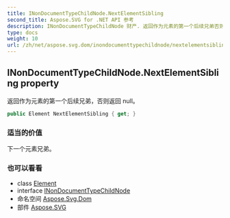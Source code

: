 ```yaml
---
title: INonDocumentTypeChildNode.NextElementSibling
second_title: Aspose.SVG for .NET API 参考
description: INonDocumentTypeChildNode 财产. 返回作为元素的第一个后续兄弟否则返回 null
type: docs
weight: 10
url: /zh/net/aspose.svg.dom/inondocumenttypechildnode/nextelementsibling/
---
```

## INonDocumentTypeChildNode.NextElementSibling property

返回作为元素的第一个后续兄弟，否则返回 null。

```csharp
public Element NextElementSibling { get; }
```

### 适当的价值

下一个元素兄弟。

### 也可以看看

* class [Element](../../element/)
* interface [INonDocumentTypeChildNode](../)
* 命名空间 [Aspose.Svg.Dom](../../inondocumenttypechildnode/)
* 部件 [Aspose.SVG](../../../)


